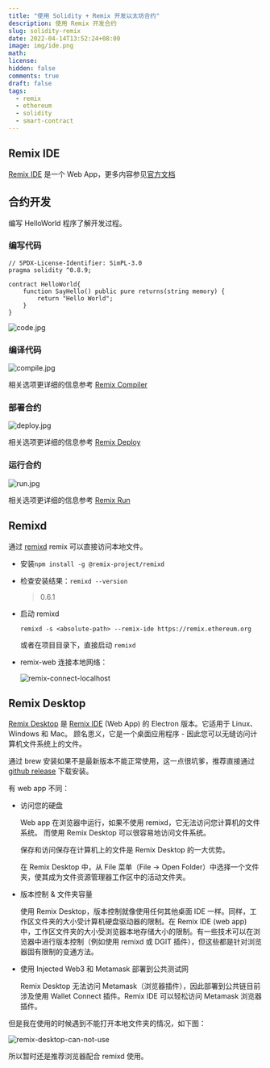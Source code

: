 ```yaml
---
title: "使用 Solidity + Remix 开发以太坊合约"
description: 使用 Remix 开发合约
slug: solidity-remix
date: 2022-04-14T13:52:24+08:00
image: img/ide.png
math:
license:
hidden: false
comments: true
draft: false
tags:
  - remix
  - ethereum
  - solidity
  - smart-contract
---
```


## Remix IDE

[Remix IDE](https://remix.ethereum.org/) 是一个 Web App，更多内容参见[官方文档](https://remix-ide.readthedocs.io/en/latest/index.html)

## 合约开发

编写 HelloWorld 程序了解开发过程。

### 编写代码

```solidity
// SPDX-License-Identifier: SimPL-3.0
pragma solidity ^0.8.9;

contract HelloWorld{
    function SayHello() public pure returns(string memory) {
        return "Hello World";
    }
}
```

![code.jpg](img/code.jpg)

### 编译代码

![compile.jpg](img/compile.jpg)

相关选项更详细的信息参考 [Remix Compiler](https://remix-ide.readthedocs.io/en/latest/compile.html)

### 部署合约

![deploy.jpg](img/deploy.jpg)

相关选项更详细的信息参考 [Remix Deploy ](https://remix-ide.readthedocs.io/en/latest/run.html)

### 运行合约

![run.jpg](img/run.jpg)

相关选项更详细的信息参考 [Remix Run](https://remix-ide.readthedocs.io/en/latest/udapp.html)

## Remixd

通过 [remixd](https://www.npmjs.com/package/@remix-project/remixd) remix 可以直接访问本地文件。

- 安装`npm install -g @remix-project/remixd`
- 检查安装结果：`remixd --version`
  > 0.6.1
- 启动 remixd

  `remixd -s <absolute-path> --remix-ide https://remix.ethereum.org`

  或者在项目目录下，直接启动 `remixd`

- remix-web 连接本地网络：

  ![remix-connect-localhost](img/remix-connect-localhost.png)

## Remix Desktop

[Remix Desktop](https://github.com/ethereum/remix-desktop) 是 [Remix IDE](https://remix.ethereum.org/) (Web App) 的 Electron 版本。它适用于 Linux、Windows 和 Mac。 顾名思义，它是一个桌面应用程序 - 因此您可以无缝访问计算机文件系统上的文件。

通过 brew 安装如果不是最新版本不能正常使用，这一点很坑爹，推荐直接通过 [github release](https://github.com/ethereum/remix-desktop/releases) 下载安装。

有 web app 不同：

- 访问您的硬盘

  Web app 在浏览器中运行，如果不使用 remixd，它无法访问您计算机的文件系统。 而使用 Remix Desktop 可以很容易地访问文件系统。

  保存和访问保存在计算机上的文件是 Remix Desktop 的一大优势。

  在 Remix Desktop 中，从 File 菜单（File -> Open Folder）中选择一个文件夹，使其成为文件资源管理器工作区中的活动文件夹。

- 版本控制 & 文件夹容量

  使用 Remix Desktop，版本控制就像使用任何其他桌面 IDE 一样。同样，工作区文件夹的大小受计算机硬盘驱动器的限制。在 Remix IDE (web app) 中，工作区文件夹的大小受浏览器本地存储大小的限制。有一些技术可以在浏览器中进行版本控制（例如使用 remixd 或 DGIT 插件），但这些都是针对浏览器固有限制的变通方法。

- 使用 Injected Web3 和 Metamask 部署到公共测试网

  Remix Desktop 无法访问 Metamask（浏览器插件），因此部署到公共链目前涉及使用 Wallet Connect 插件。Remix IDE 可以轻松访问 Metamask 浏览器插件。

但是我在使用的时候遇到不能打开本地文件夹的情况，如下图：

![remix-desktop-can-not-use](img/remix-desktop-empty.png)

所以暂时还是推荐浏览器配合 remixd 使用。
